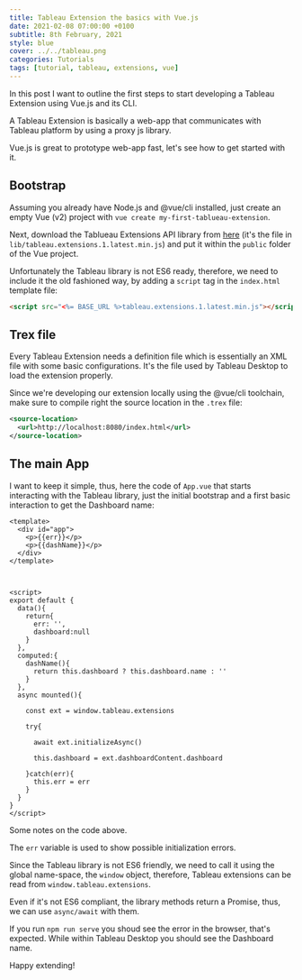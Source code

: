 ```yaml
---
title: Tableau Extension the basics with Vue.js
date: 2021-02-08 07:00:00 +0100
subtitle: 8th February, 2021
style: blue
cover: ../../tableau.png
categories: Tutorials
tags: [tutorial, tableau, extensions, vue]
---
```


In this post I want to outline the first steps to start developing a Tableau Extension using Vue.js and its CLI.

A Tableau Extension is basically a web-app that communicates with Tableau platform by using a proxy js library.

Vue.js is great to prototype web-app fast, let's see how to get started with it.

## Bootstrap

Assuming you already have Node.js and @vue/cli installed, just create an empty Vue (v2) project with `vue create my-first-tablueau-extension`.

Next, download the Tablueau Extensions API library from [here](https://github.com/tableau/extensions-api) (it's the file in `lib/tableau.extensions.1.latest.min.js`) and put it within the `public` folder of the Vue project.

Unfortunately the Tableau library is not ES6 ready, therefore, we need to include it the old fashioned way, by adding a `script` tag in the `index.html` template file:

```html
<script src="<%= BASE_URL %>tableau.extensions.1.latest.min.js"></script>
```

## Trex file

Every Tableau Extension needs a definition file which is essentially an XML file with some basic configurations. It's the file used by Tableau Desktop to load the extension properly.

Since we're developing our extension locally using the @vue/cli toolchain, make sure to compile right the source location in the `.trex` file:

```xml
<source-location>
  <url>http://localhost:8080/index.html</url>
</source-location>
```

## The main App

I want to keep it simple, thus, here the code of `App.vue` that starts interacting with the Tableau library, just the initial bootstrap and a first basic interaction to get the Dashboard name:

```vue
<template>
  <div id="app">
    <p>{{err}}</p>
    <p>{{dashName}}</p>
  </div>
</template>



<script>
export default {
  data(){
    return{
      err: '',
      dashboard:null
    }
  },
  computed:{
    dashName(){
      return this.dashboard ? this.dashboard.name : ''
    }
  },
  async mounted(){
    
    const ext = window.tableau.extensions
    
    try{
      
      await ext.initializeAsync()
      
      this.dashboard = ext.dashboardContent.dashboard
      
    }catch(err){
      this.err = err
    }
  }
}
</script>
```

Some notes on the code above.

The `err` variable is used to show possible initialization errors.

Since the Tableau library is not ES6 friendly, we need to call it using the global name-space, the `window` object, therefore, Tableau extensions can be read from `window.tableau.extensions`.

Even if it's not ES6 compliant, the library methods return a Promise, thus, we can use `async/await` with them. 

If you run `npm run serve` you shoud see the error in the browser, that's expected. While within Tableau Desktop you should see the Dashboard name.

Happy extending!
